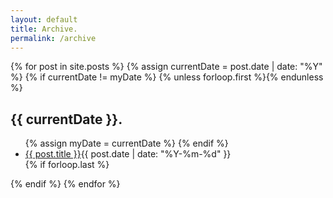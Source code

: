 ```yaml
---
layout: default
title: Archive.
permalink: /archive
---
```


<section class="posts">
{% for post in site.posts %}
   {% assign currentDate = post.date | date: "%Y" %}
   {% if currentDate != myDate %}
       {% unless forloop.first %}</ul>{% endunless %}
       <h1>{{ currentDate }}.</h1>
       <ul>
       {% assign myDate = currentDate %}
   {% endif %}
   <li>
    <a href="{{ site.baseurl }}{{ post.url }}">{{ post.title }}</a><time datetime="{{ post.date | date_to_xmlschema }}">{{ post.date | date: "%Y-%m-%d" }}</time>
  </li>
  {% if forloop.last %}</ul>{% endif %}
{% endfor %}
</section>